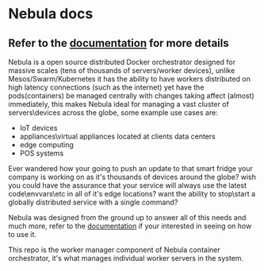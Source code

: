 # Nebula docs

## Refer to the [documentation](http://nebula.readthedocs.io/en/latest/) for more details

Nebula is a open source distributed Docker orchestrator designed for massive scales (tens of thousands of servers/worker devices), unlike Mesos/Swarm/Kubernetes it has the ability to have workers distributed on high latency connections (such as the internet) yet have the pods(containers) be managed centrally with changes taking affect (almost) immediately, this makes Nebula ideal for managing a vast cluster of servers\devices across the globe, some example use cases are:

* IoT devices
* appliances\virtual appliances located at clients data centers 
* edge computing
* POS systems

Ever wandered how your going to push an update to that smart fridge your company is working on as it's thousands of devices around the globe?
wish you could have the assurance that your service will always use the latest code\envvars\etc in all of it's edge locations?
want the ability to stop\start a globally distributed service with a single command?

Nebula was designed from the ground up to answer all of this needs and much more, refer to the [documentation](http://nebula.readthedocs.io/en/latest/) if your interested in seeing on how to use it.

This repo is the worker manager component of Nebula container orchestrator, it's what manages individual worker servers in the system. 